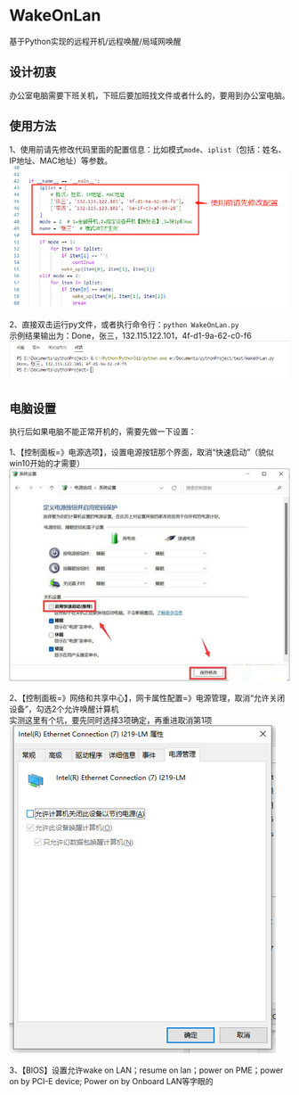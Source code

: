 # WakeOnLan
基于Python实现的远程开机/远程唤醒/局域网唤醒

## 设计初衷
办公室电脑需要下班关机，下班后要加班找文件或者什么的，要用到办公室电脑。

## 使用方法
1、使用前请先修改代码里面的配置信息：比如模式`mode`、`iplist`（包括：姓名、IP地址、MAC地址）等参数。<br>
![](https://github.com/finddream2023/WakeOnLan/blob/main/%E7%A4%BA%E4%BE%8B%E5%9B%BE%E7%89%87/%E4%BD%BF%E7%94%A8%E5%89%8D%E8%AF%B7%E5%85%88%E4%BF%AE%E6%94%B9%E9%85%8D%E7%BD%AE.png)<br><br>
2、直接双击运行py文件，或者执行命令行：`python WakeOnLan.py`<br>
示例结果输出为：Done，张三，132.115.122.101，4f-d1-9a-62-c0-f6<br>
![](https://github.com/finddream2023/WakeOnLan/blob/main/%E7%A4%BA%E4%BE%8B%E5%9B%BE%E7%89%87/%E6%89%A7%E8%A1%8C%E7%BB%93%E6%9E%9C%E7%A4%BA%E4%BE%8B.png)<br>

## 电脑设置
执行后如果电脑不能正常开机的，需要先做一下设置：<br><br>
1、【控制面板=》电源选项】，设置电源按钮那个界面，取消“快速启动”（貌似win10开始的才需要）<br>
![](https://github.com/finddream2023/WakeOnLan/blob/main/%E7%A4%BA%E4%BE%8B%E5%9B%BE%E7%89%87/%E7%94%B5%E6%BA%90%E8%AE%BE%E7%BD%AE.png)<br><br>
2、【控制面板=》网络和共享中心】，网卡属性配置=》电源管理，取消“允许关闭设备”，勾选2个允许唤醒计算机<br>
实测这里有个坑，要先同时选择3项确定，再重进取消第1项<br>
![](https://github.com/finddream2023/WakeOnLan/blob/main/%E7%A4%BA%E4%BE%8B%E5%9B%BE%E7%89%87/%E7%BD%91%E5%8D%A1%E8%AE%BE%E7%BD%AE.png)<br><br>
3、【BIOS】设置允许wake on LAN；resume on lan；power on PME；power on by PCI-E device; Power on by Onboard LAN等字眼的<br>

